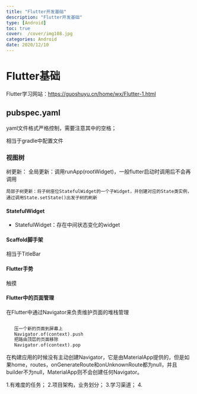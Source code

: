 ```yaml
---
title: "Flutter开发基础"
description: "Flutter开发基础"
type: [Android]
toc: true
cover:  /cover/img108.jpg
categories: Android
date: 2020/12/10
---
```


# Flutter基础


Flutter学习网站：https://guoshuyu.cn/home/wx/Flutter-1.html

## pubspec.yaml

yaml文件格式严格控制，需要注意其中的空格； 

相当于gradle中配置文件 


### 视图树

树更新：
    全局更新：调用runApp(rootWidget)，一般flutter启动时调用后不会再调用

    局部子树更新：将子树座位StatefulWidget的一个子Widget，并创建对应的State类实例，通过调用State.setState()出发子树的刷新




 #### StatefulWidget

 * StatefulWidget：存在中间状态变化的widget

   

 #### Scaffold脚手架

 相当于TitleBar   


 #### Flutter手势

 触摸


 #### Flutter中的页面管理

 在Flutter中通过Navigator来负责维护页面的堆栈管理

 ```dart

    压一个新的页面到屏幕上
    Navigator.of(context).push
    把路由顶层的页面移除
    Navigator.of(context).pop

 ```

在构建应用的时候没有主动创建Navigator，它是由MaterialApp提供的，但是如果home，routes，onGenerateRoute和onUnknownRoute都为null，并且builder不为null，MaterialApp则不会创建任何Navigator。












1.有难度的任务；
2.项目架构，业务划分；
3.学习渠道；
4.